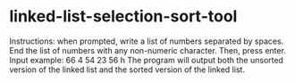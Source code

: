 # linked-list-selection-sort-tool
Instructions: when prompted, write a list of numbers separated by spaces. End the list of numbers with any non-numeric character. Then, press enter.
Input example: 66 4 54 23 56 h
The program will output both the unsorted version of the linked list and the sorted version of the linked list.
